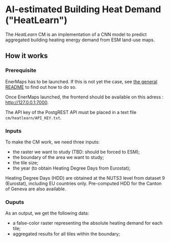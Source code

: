 # AI-estimated Building Heat Demand ("HeatLearn")

The *HeatLearn* CM is an implementation of a CNN model to predict aggregated building heating energy demand from ESM land-use maps.

## How it works

### Prerequisite

EnerMaps has to be launched.
If this is not yet the case, see [the general README](../../README.md) to find out how to do so.

Once EnerMaps launched, the frontend should be available on this adress : http://127.0.0.1:7000.

The API key of the PostgREST API must be placed in a text file `cm/heatlearn/API_KEY.txt`.

### Inputs

To make the CM work, we need three inputs:

* the raster we want to study (TBD: should be forced to ESM);
* the boundary of the area we want to study;
* the tile size;
* the year (to obtain Heating Degree Days from Eurostat);

Heating Degree Days (HDD) are obtained at the NUTS3 level from dataset 9 (Eurostat), including EU countries only.
Pre-computed HDD for the Canton of Geneva are also available.

### Ouputs

As an output, we get the following data:
* a false-color raster representing the absolute heating demand for each tile;
* aggregated results for all tiles within the boundary;
